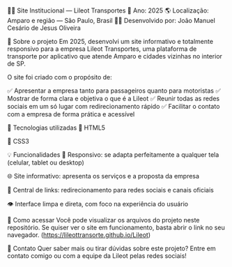 🚗💨 Site Institucional — Lileot Transportes
📅 Ano: 2025
🌎 Localização: Amparo e região — São Paulo, Brasil
🧑‍💻 Desenvolvido por: João Manuel Cesário de Jesus Oliveira

📌 Sobre o projeto
Em 2025, desenvolvi um site informativo e totalmente responsivo para a empresa Lileot Transportes, uma plataforma de transporte por aplicativo que atende Amparo e cidades vizinhas no interior de SP.

O site foi criado com o propósito de:

✅ Apresentar a empresa tanto para passageiros quanto para motoristas
✅ Mostrar de forma clara e objetiva o que é a Lileot
✅ Reunir todas as redes sociais em um só lugar com redirecionamento rápido
✅ Facilitar o contato com a empresa de forma prática e acessível

🧰 Tecnologias utilizadas
🔵 HTML5

🔵 CSS3

💡 Funcionalidades
📱 Responsivo: se adapta perfeitamente a qualquer tela (celular, tablet ou desktop)

🌐 Site informativo: apresenta os serviços e a proposta da empresa

🔗 Central de links: redirecionamento para redes sociais e canais oficiais

👁️ Interface limpa e direta, com foco na experiência do usuário

📂 Como acessar
Você pode visualizar os arquivos do projeto neste repositório.
Se quiser ver o site em funcionamento, basta abrir o link no seu navegador. (https://lileottransorte.github.io/Lileot)

📣 Contato
Quer saber mais ou tirar dúvidas sobre este projeto?
Entre em contato comigo ou com a equipe da Lileot pelas redes sociais!
